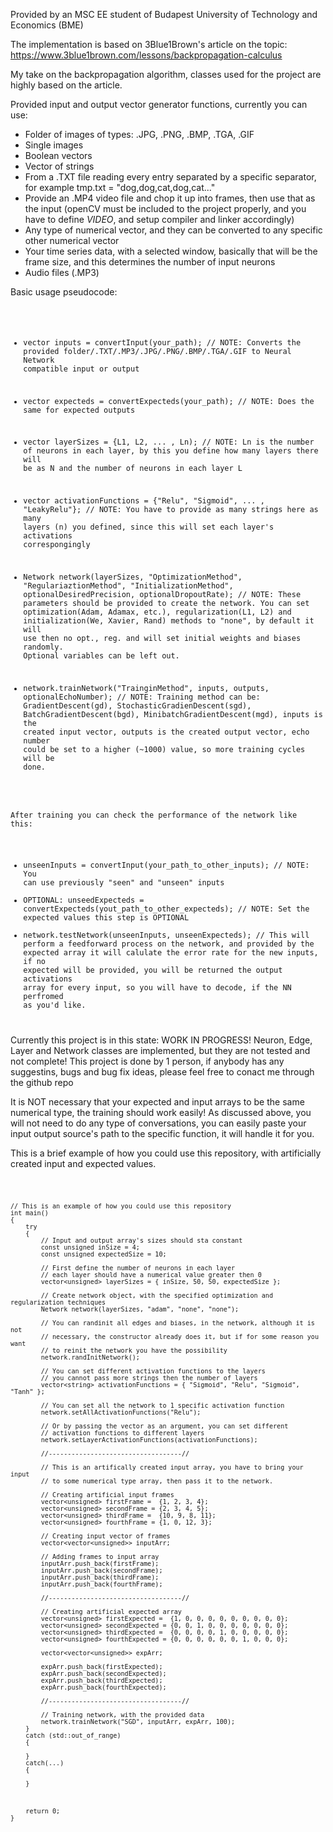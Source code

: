 Provided by an MSC EE student of Budapest University of Technology and Economics (BME)

The implementation is based on 3Blue1Brown's article on the topic: https://www.3blue1brown.com/lessons/backpropagation-calculus 

My take on the backpropagation algorithm, classes used for the project are highly based on the article.

Provided input and output vector generator functions, currently you can use:
 - Folder of images of types: .JPG, .PNG, .BMP, .TGA, .GIF
 - Single images 
 - Boolean vectors
 - Vector of strings
 - From a .TXT file reading every entry separated by a specific separator, for example tmp.txt = "dog,dog,cat,dog,cat..."
 - Provide an .MP4 video file and chop it up into frames, then use that as the input (openCV must be included to the project properly, and you have to define _VIDEO_, and setup compiler and linker accordingly)
 - Any type of numerical vector, and they can be converted to any specific other numerical vector
 - Your time series data, with a selected window, basically that will be the frame size, and this determines the number of input neurons
 - Audio files (.MP3)

Basic usage pseudocode:
<code>

 - vector inputs = convertInput(your_path);	// NOTE: Converts the provided folder/.TXT/.MP3/.JPG/.PNG/.BMP/.TGA/.GIF to Neural Network compatible input or output
 - vector expecteds = convertExpecteds(your_path);	// NOTE: Does the same for expected outputs
 - vector layerSizes = {L1, L2, ... , Ln);		// NOTE: Ln is the number of neurons in each layer, by this you define how many layers there will be as N and the number of neurons in each layer L
 - vector activationFunctions = {"Relu", "Sigmoid", ... , "LeakyRelu"}; // NOTE: You have to provide as many strings here as many layers (n) you defined, since this will set each layer's activations correspongingly

 - Network network(layerSizes, "OptimizationMethod", "RegulariaztionMethod", "InitializationMethod", optionalDesiredPrecision, optionalDropoutRate);	// NOTE: These parameters should be provided to create the network. You can set optimization(Adam, Adamax, etc.), regularization(L1, L2) and initialization(We, Xavier, Rand) methods to "none", by default it will use then no opt., reg. and will set initial weights and biases randomly. Optional variables can be left out.

 - network.trainNetwork("TrainginMethod", inputs, outputs, optionalEchoNumber);	// NOTE: Training method can be: GradientDescent(gd), StochasticGradienDescent(sgd), BatchGradientDescent(bgd), MinibatchGradientDescent(mgd), inputs is the created input vector, outputs is the created output vector, echo number could be set to a higher (~1000) value, so more training cycles will be done.

After training you can check the performance of the network like this:
 - unseenInputs = convertInput(your_path_to_other_inputs);	// NOTE: You can use previously "seen" and "unseen" inputs
 - OPTIONAL: unseedExpecteds = convertExpecteds(yout_path_to_other_expecteds);	// NOTE: Set the expected values this step is OPTIONAL
 - network.testNetwork(unseenInputs, unseenExpecteds);	// This will perform a feedforward process on the network, and provided by the expected array it will calulate the error rate for the new inputs, if no expected will be provided, you will be returned the output activations array for every input, so you will have to decode, if the NN perfromed as you'd like.
   
</code>
 Currently this project is in this state: WORK IN PROGRESS!
 Neuron, Edge, Layer and Network classes are implemented, but 
 they are not tested and not complete!
 This project is done by 1 person, if anybody has any suggestins, bugs
 and bug fix ideas, please feel free to conact me through the github repo

 It is NOT necessary that your expected and input arrays to be the same numerical type, the training should work easily!
 As discussed above, you will not need to do any type of conversations, you can easily paste your input output source's path to the specific  function, it will handle it for you.

 This is a brief example of how you could use this repository, with artificially created input and expected values.

<code>
	
	// This is an example of how you could use this repository
	int main()
	{
		try
		{
			// Input and output array's sizes should sta constant
			const unsigned inSize = 4; 
			const unsigned expectedSize = 10;
	
			// First define the number of neurons in each layer
			// each layer should have a numerical value greater then 0
			vector<unsigned> layerSizes = { inSize, 50, 50, expectedSize };
	
			// Create network object, with the specified optimization and regularization techniques
			Network network(layerSizes, "adam", "none", "none");
	
			// You can randinit all edges and biases, in the network, although it is not
			// necessary, the constructor already does it, but if for some reason you want
			// to reinit the network you have the possibility
			network.randInitNetwork();
	
			// You can set different activation functions to the layers
			// you cannot pass more strings then the number of layers
			vector<string> activationFunctions = { "Sigmoid", "Relu", "Sigmoid", "Tanh" };
	
			// You can set all the network to 1 specific activation function
			network.setAllActivationFunctions("Relu");
	
			// Or by passing the vector as an argument, you can set different
			// activation functions to different layers
			network.setLayerActivationFunctions(activationFunctions);
	
			//-----------------------------------//
	
			// This is an artifically created input array, you have to bring your input 
			// to some numerical type array, then pass it to the network.
	
			// Creating artificial input frames
			vector<unsigned> firstFrame =  {1, 2, 3, 4};
			vector<unsigned> secondFrame = {2, 3, 4, 5};
			vector<unsigned> thirdFrame =  {10, 9, 8, 11};
			vector<unsigned> fourthFrame = {1, 0, 12, 3};
	
			// Creating input vector of frames
			vector<vector<unsigned>> inputArr;
	
			// Adding frames to input array
			inputArr.push_back(firstFrame);
			inputArr.push_back(secondFrame);
			inputArr.push_back(thirdFrame);
			inputArr.push_back(fourthFrame);
	
			//-----------------------------------//
	
			// Creating artificial expected array
			vector<unsigned> firstExpected =  {1, 0, 0, 0, 0, 0, 0, 0, 0, 0};
			vector<unsigned> secondExpected = {0, 0, 1, 0, 0, 0, 0, 0, 0, 0};
			vector<unsigned> thirdExpected =  {0, 0, 0, 0, 1, 0, 0, 0, 0, 0};
			vector<unsigned> fourthExpected = {0, 0, 0, 0, 0, 0, 1, 0, 0, 0};
	
			vector<vector<unsigned>> expArr;
	
			expArr.push_back(firstExpected);
			expArr.push_back(secondExpected);
			expArr.push_back(thirdExpected);
			expArr.push_back(fourthExpected);
	
			//-----------------------------------//
	
			// Training network, with the provided data
			network.trainNetwork("SGD", inputArr, expArr, 100);
		}
		catch (std::out_of_range)
		{
	
		}
		catch(...)
		{
	
		}
	
	
	
		return 0;
	}
 
</code>
